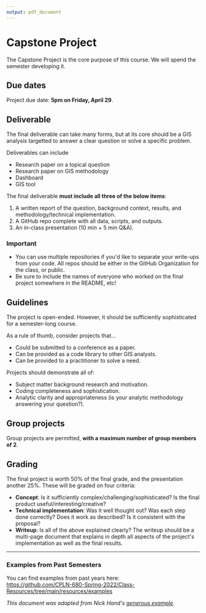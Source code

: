```yaml
---
output: pdf_document
---
```


# Capstone Project

The Capstone Project is the core purpose of this course. We will spend the semester
developing it.

## Due dates

Project due date: **5pm on Friday, April 29**.


## Deliverable

The final deliverable can take many forms, but at its core should be a GIS 
analysis targetted to answer a clear question or solve a specific problem.  

Deliverables can include  

* Research paper on a topical question
* Research paper on GIS methodology
* Dashboard
* GIS tool 
  
The final deliverable **must include all three of the below items**:

1. A written report of the question, background context, results, and methodology/technical implementation.
1. A GitHub repo complete with all data, scripts, and outputs.
1. An in-class presentation (10 min + 5 min Q&A). 

### Important

- You can use multiple repositories if you'd like to separate your write-ups from your code. All repos should be either in the GitHub Organization for the class, or public.
- Be sure to include the names of everyone who worked on the final project somewhere in the README, etc!

## Guidelines
 
The project is open-ended. However, it should be sufficiently sophisticated for a semester-long course.

As a rule of thumb, consider projects that...  

* Could be submitted to a conference as a paper.
* Can be provided as a code library to other GIS analysts.
* Can be provided to a practitioner to solve a need.

Projects should demonstrate all of: 

* Subject matter background research and motivation.
* Coding completeness and sophistication. 
* Analytic clarity and appropriateness (is your analytic methodology answering your question?). 

## Group projects

Group projects are permitted, **with a maximum number of group members of 2**.

## Grading

The final project is worth 50% of the final grade, and the presentation another 25%. These will be graded on four criteria:

- **Concept**: Is it sufficiently complex/challenging/sophisticated? Is the final product useful/interesting/creative?
- **Technical implementation**: Was it well thought out? Was each step done correctly? Does it work as described? Is it consistent with the proposal?
- **Writeup**: Is all of the above explained clearly? The writeup should be a multi-page document that explains in depth all aspects of the project's implementation as well as the final results.

---

### Examples from Past Semesters

You can find examples from past years here:  
https://github.com/CPLN-680-Spring-2022/Class-Resources/tree/main/resources/examples

*This document was adapted from Nick Hand's [generous example](https://github.com/MUSA-550-Fall-2021).*
